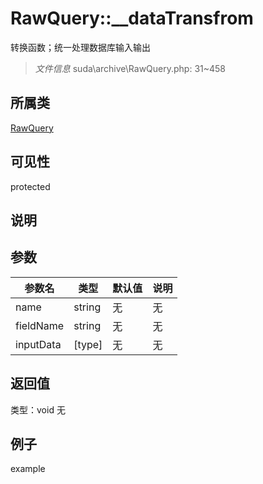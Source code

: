 # RawQuery::__dataTransfrom
转换函数；统一处理数据库输入输出
> *文件信息* suda\archive\RawQuery.php: 31~458
## 所属类 

[RawQuery](../RawQuery.md)

## 可见性

  protected  
## 说明



## 参数

| 参数名 | 类型 | 默认值 | 说明 |
|--------|-----|-------|-------|
| name |  string | 无 | 无 |
| fieldName |  string | 无 | 无 |
| inputData |  [type] | 无 | 无 |

## 返回值
类型：void
无

## 例子

example